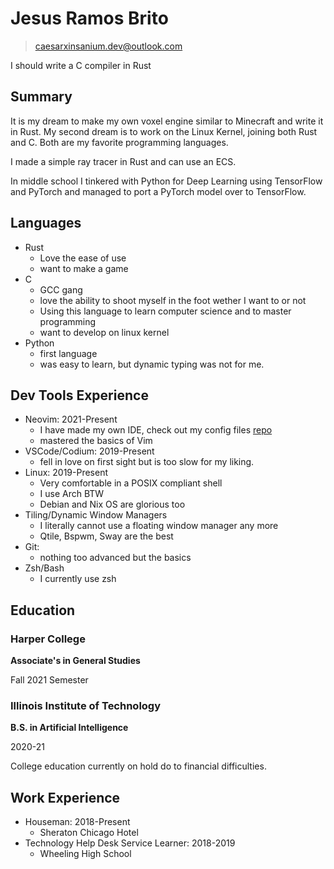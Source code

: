 # Jesus Ramos Brito

> caesarxinsanium.dev@outlook.com

I should write a C compiler in Rust

## Summary

It is my dream to make my own voxel engine similar to Minecraft and write it in Rust. My second 
dream is to work on the Linux Kernel, joining both Rust and C. Both are my favorite programming languages.

I made a simple ray tracer in Rust and can use an ECS.

In middle school I tinkered with Python for Deep Learning using TensorFlow and PyTorch and managed
to port a PyTorch model over to TensorFlow.

## Languages

- Rust
  - Love the ease of use
  - want to make a game
- C
  - GCC gang
  - love the ability to shoot myself in the foot wether I want to or not
  - Using this language to learn computer science and to master programming
  - want to develop on linux kernel
- Python
  - first language
  - was easy to learn, but dynamic typing was not for me.

## Dev Tools Experience

- Neovim: 2021-Present
  - I have made my own IDE, check out my config files [repo](https://github.com/CaesarXInsanium/CXI_CONFIGS) 
  - mastered the basics of Vim
- VSCode/Codium: 2019-Present
  - fell in love on first sight but is too slow for my liking.
- Linux: 2019-Present
  - Very comfortable in a POSIX compliant shell
  - I use Arch BTW
  - Debian and Nix OS are glorious too
- Tiling/Dynamic Window Managers
  - I literally cannot use a floating window manager any more
  - Qtile, Bspwm, Sway are the best
- Git:
  - nothing too advanced but the basics
- Zsh/Bash
  - I currently use zsh


## Education

### Harper College

**Associate's in General Studies**

Fall 2021 Semester

### Illinois Institute of Technology

**B.S. in Artificial Intelligence**

2020-21

College education currently on hold do to financial difficulties.


## Work Experience

- Houseman: 2018-Present
  - Sheraton Chicago Hotel
- Technology Help Desk Service Learner: 2018-2019
  - Wheeling High School
